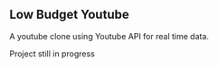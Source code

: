 ## Low Budget Youtube

A youtube clone using Youtube API for real time data.

Project still in progress
